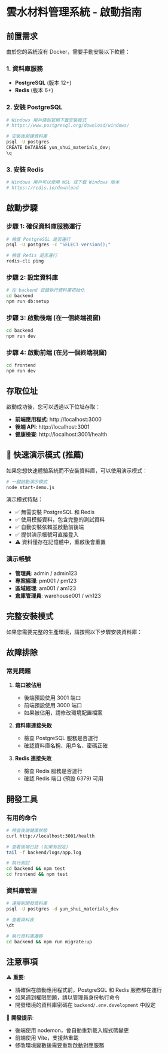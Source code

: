 # 雲水材料管理系統 - 啟動指南

## 前置需求

由於您的系統沒有 Docker，需要手動安裝以下軟體：

### 1. 資料庫服務
- **PostgreSQL** (版本 12+)
- **Redis** (版本 6+)

### 2. 安裝 PostgreSQL
```bash
# Windows 用戶請到官網下載安裝程式
# https://www.postgresql.org/download/windows/

# 安裝後創建資料庫
psql -U postgres
CREATE DATABASE yun_shui_materials_dev;
\q
```

### 3. 安裝 Redis
```bash
# Windows 用戶可以使用 WSL 或下載 Windows 版本
# https://redis.io/download
```

## 啟動步驟

### 步驟 1: 確保資料庫服務運行
```bash
# 檢查 PostgreSQL 是否運行
psql -U postgres -c "SELECT version();"

# 檢查 Redis 是否運行
redis-cli ping
```

### 步驟 2: 設定資料庫
```bash
# 在 backend 目錄執行資料庫初始化
cd backend
npm run db:setup
```

### 步驟 3: 啟動後端 (在一個終端視窗)
```bash
cd backend
npm run dev
```

### 步驟 4: 啟動前端 (在另一個終端視窗)
```bash
cd frontend
npm run dev
```

## 存取位址

啟動成功後，您可以透過以下位址存取：

- **前端應用程式**: http://localhost:3000
- **後端 API**: http://localhost:3001
- **健康檢查**: http://localhost:3001/health

## 🎯 快速演示模式 (推薦)

如果您想快速體驗系統而不安裝資料庫，可以使用演示模式：

```bash
# 一鍵啟動演示模式
node start-demo.js
```

演示模式特點：
- ✅ 無需安裝 PostgreSQL 和 Redis
- ✅ 使用模擬資料，包含完整的測試資料
- ✅ 自動安裝依賴並啟動前後端
- ✅ 提供演示帳號可直接登入
- ⚠️ 資料僅存在記憶體中，重啟後會重置

### 演示帳號
- **管理員**: admin / admin123
- **專案經理**: pm001 / pm123  
- **區域經理**: am001 / am123
- **倉庫管理員**: warehouse001 / wh123

## 完整安裝模式

如果您需要完整的生產環境，請按照以下步驟安裝資料庫：

## 故障排除

### 常見問題

1. **端口被佔用**
   - 後端預設使用 3001 端口
   - 前端預設使用 3000 端口
   - 如果被佔用，請修改環境配置檔案

2. **資料庫連接失敗**
   - 檢查 PostgreSQL 服務是否運行
   - 確認資料庫名稱、用戶名、密碼正確

3. **Redis 連接失敗**
   - 檢查 Redis 服務是否運行
   - 確認 Redis 端口 (預設 6379) 可用

## 開發工具

### 有用的命令
```bash
# 檢查後端健康狀態
curl http://localhost:3001/health

# 查看後端日誌 (如果有設定)
tail -f backend/logs/app.log

# 執行測試
cd backend && npm test
cd frontend && npm test
```

### 資料庫管理
```bash
# 連接到開發資料庫
psql -U postgres -d yun_shui_materials_dev

# 查看資料表
\dt

# 執行資料庫遷移
cd backend && npm run migrate:up
```

## 注意事項

⚠️ **重要**: 
- 請確保在啟動應用程式前，PostgreSQL 和 Redis 服務都在運行
- 如果遇到權限問題，請以管理員身份執行命令
- 開發環境的資料庫密碼在 `backend/.env.development` 中設定

🔧 **開發提示**:
- 後端使用 nodemon，會自動重新載入程式碼變更
- 前端使用 Vite，支援熱重載
- 修改環境變數後需要重新啟動對應服務
